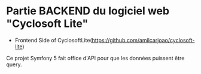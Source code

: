 # Partie BACKEND du logiciel web "Cyclosoft Lite"

- Frontend Side of CyclosoftLite(https://github.com/amilcarjoao/cyclosoft-lite)

Ce projet Symfony 5 fait office d'API pour que les données puissent
être query.